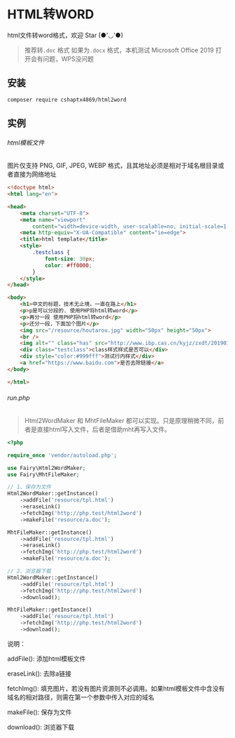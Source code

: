 # HTML转WORD

html文件转word格式，欢迎 Star (●'◡'●)

>推荐转`.doc` 格式
>如果为`.docx` 格式，本机测试 Microsoft Office 2019 打开会有问题，WPS没问题

安装
------------

```bash
composer require cshaptx4869/html2word
```

实例
-------

###### html模板文件
图片仅支持 PNG, GIF, JPEG, WEBP 格式，且其地址必须是相对于域名根目录或者直接为网络地址

```html
<!doctype html>
<html lang="en">

<head>
    <meta charset="UTF-8">
    <meta name="viewport"
        content="width=device-width, user-scalable=no, initial-scale=1.0, maximum-scale=1.0, minimum-scale=1.0">
    <meta http-equiv="X-UA-Compatible" content="ie=edge">
    <title>html template</title>
    <style>
        .testclass {
            font-size: 30px;
            color: #ff0000;
        }
    </style>
</head>

<body>
    <h1>中文的标题，技术无止境，一直在路上</h1>
    <p>p是可以分段的. 使用PHP将html转word</p>
    <p>再分一段 使用PHP将html转word</p>
    <p>还分一段，下面加个图片</p>
    <img src="/resource/houtarou.jpg" width="50px" height="50px">
    <br />
    <img alt="" class="has" src="http://www.ibp.cas.cn/kyjz/zxdt/201901/W020190103493057285919.jpg" style="width: 500px;">
    <div class="testclass">class样式样式是否可以</div>
    <div style="color:#999fff">测试行内样式</div>
    <a href="https://www.baidu.com">是否去除链接</a>
</body>

</html>
```

###### run.php

> Html2WordMaker 和 MhtFileMaker 都可以实现。只是原理稍微不同，前者是直接html写入文件，后者是借助mht再写入文件。

```php
<?php

require_once 'vendor/autoload.php';

use Fairy\Html2WordMaker;
use Fairy\MhtFileMaker;

// 1、保存为文件
Html2WordMaker::getInstance()
    ->addFile('resource/tpl.html')
    ->eraseLink()
    ->fetchImg('http://php.test/html2word')
    ->makeFile('resource/a.doc');

MhtFileMaker::getInstance()
    ->addFile('resource/tpl.html')
    ->eraseLink()
    ->fetchImg('http://php.test/html2word')
    ->makeFile('resource/a.doc');

// 2、浏览器下载
Html2WordMaker::getInstance()
    ->addFile('resource/tpl.html')
    ->fetchImg('http://php.test/html2word')
    ->download();

MhtFileMaker::getInstance()
    ->addFile('resource/tpl.html')
    ->fetchImg('http://php.test/html2word')
    ->download();
```

说明：

addFile(): 添加html模板文件

eraseLink(): 去除a链接

fetchImg(): 填充图片，若没有图片资源则不必调用。如果html模板文件中含没有域名的相对路径，则需在第一个参数中传入对应的域名

makeFile(): 保存为文件

download(): 浏览器下载